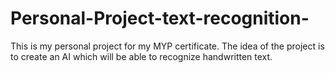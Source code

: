 # Personal-Project-text-recognition-
This is my personal project for my MYP certificate. The idea of the project is to create an AI which will be able to recognize handwritten text.
